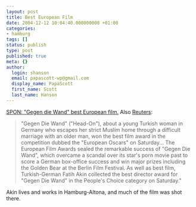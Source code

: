 ```yaml
---
layout: post
title: Best European Film
date: 2004-12-12 10:04:40.000000000 +01:00
categories:
- hamburg
tags: []
status: publish
type: post
published: true
meta: {}
author:
  login: shanson
  email: papascott-wp@gmail.com
  display_name: PapaScott
  first_name: Scott
  last_name: Hanson
---
```

<p><a title="Kino: 'Gegen die Wand' bester europäischer Film - Kultur - SPIEGEL ONLINE" href="http://www.spiegel.de/kultur/kino/0,1518,332480,00.html">SPON: "Gegen die Wand" best European film.</a> Also <a title="Entertainment News Article | Reuters.co.uk" href="http://www.reuters.co.uk/newsArticle.jhtml?type=entertainmentNews&storyID=637121">Reuters</a>:  </p>
<blockquote><p>"Gegen Die Wand" ("Head-On"), about a young Turkish woman in Germany who escapes her strict Muslim home through a difficult marriage with an older man, won the best film award in the competition dubbed the "European Oscars" on Saturday... The European Film Awards sealed the remarkable success of "Gegen Die Wand", which overcame a scandal over its star's porn movie past to score a German box-office success and win major prizes including the Golden Bear at the Berlin Film Festival. As well as best film, Turkish-German Fatih Akin collected the best director award for "Gegen Die Wand" in the People's Choice category on Saturday."</p></blockquote>
<p>Akin lives and works in Hamburg-Altona, and much of the film was shot there.</p>
